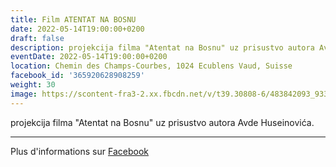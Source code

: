 ```yaml
---
title: Film ATENTAT NA BOSNU
date: 2022-05-14T19:00:00+0200
draft: false
description: projekcija filma "Atentat na Bosnu" uz prisustvo autora Avde Huseinovića.
eventDate: 2022-05-14T19:00:00+0200
location: Chemin des Champs-Courbes, 1024 Ecublens Vaud, Suisse
facebook_id: '365920628908259'
weight: 30
image: https://scontent-fra3-2.xx.fbcdn.net/v/t39.30808-6/483842093_9330013443761058_8599832410174975788_n.jpg?_nc_cat=104&ccb=1-7&_nc_sid=9e60e4&_nc_ohc=my33zpVzOZAQ7kNvwFFcVfF&_nc_oc=AdnIb8dgpVE94IaHDYy_w-O-F5K57CeiJ-88OUzG6Nkn24XJtIIT8a7QubhkPwRvyeM&_nc_zt=23&_nc_ht=scontent-fra3-2.xx&edm=ABTKTjYEAAAA&_nc_gid=r5uuwwDPuSUtykq09lUSbA&_nc_tpa=Q5bMBQF8hgI6aT9TmLg98G7TafmJHk14yCPnayEEgZCvzI__YLxI64fezLjp7oBf20kyVOO3jKm-DObUPQ&oh=00_AfcJ4lIGTvedog_B__tYMJul9CFOO0AlFz75PC49ee8s1A&oe=690B3ED3
---
```


projekcija filma "Atentat na Bosnu" uz prisustvo autora Avde Huseinovića.

---

Plus d'informations sur [Facebook](https://facebook.com/events/365920628908259)